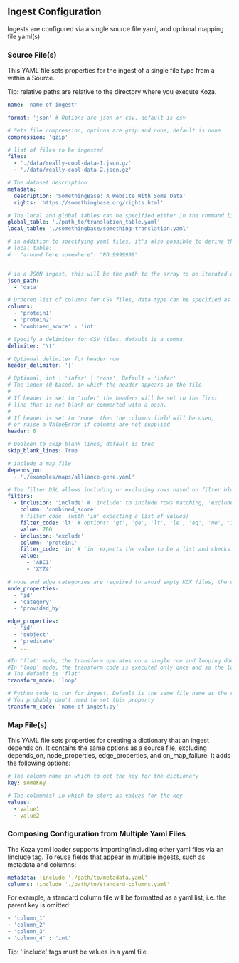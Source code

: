 ## Ingest Configuration

Ingests are configured via a single source file yaml, and optional mapping file yaml(s)

### Source File(s)

This YAML file sets properties for the ingest of a single file type from a within a Source.

Tip: relative paths are relative to the directory where you execute Koza.

```yaml
name: 'name-of-ingest'

format: 'json' # Options are json or csv, default is csv

# Sets file compression, options are gzip and none, default is none
compression: 'gzip'

# list of files to be ingested
files:
  - './data/really-cool-data-1.json.gz'
  - './data/really-cool-data-2.json.gz'

# The dataset description
metadata:
  description: 'SomethingBase: A Website With Some Data'
  rights: 'https://somethingbase.org/rights.html'

# The local and global tables can be specified either in the command line or the config
global_table: './path_to/translation_table.yaml'
local_table: './somethingbase/something-translation.yaml'

# in addition to specifying yaml files, it's also possible to define the tables inline
# local_table: 
#   "around here somewhere": "RO:9999999"


# in a JSON ingest, this will be the path to the array to be iterated over as the input collection
json_path:
  - 'data'

# Ordered list of columns for CSV files, data type can be specified as float, int or str
columns:
  - 'protein1'
  - 'protein2'
  - 'combined_score' : 'int'

# Specify a delimiter for CSV files, default is a comma
delimiter: '\t'

# Optional delimiter for header row
header_delimiter: '|' 

# Optional, int | 'infer' | 'none', Default = 'infer'
# The index (0 based) in which the header appears in the file.
#
# If header is set to 'infer' the headers will be set to the first
# line that is not blank or commented with a hash.
#
# If header is set to 'none' then the columns field will be used,
# or raise a ValueError if columns are not supplied
header: 0

# Boolean to skip blank lines, default is true
skip_blank_lines: True

# include a map file
depends_on:
  - './examples/maps/alliance-gene.yaml'

# The filter DSL allows including or excluding rows based on filter blocks
filters: 
  - inclusion: 'include' # 'include' to include rows matching, 'exclude' to exclude rows that match
    column: 'combined_score'
    # filter_code  (with 'in' expecting a list of values)
    filter_code: 'lt' # options: 'gt', 'ge', 'lt', 'le', 'eq', 'ne', 'in'  
    value: 700
  - inclusion: 'exclude'
    column: 'protein1'
    filter_code: 'in' # 'in' expects the value to be a list and checks that the column value is matched within the list
    value: 
      - 'ABC1'
      - 'XYZ4'

# node and edge categories are required to avoid empty KGX files, the order here isn't important  
node_properties:
  - 'id'
  - 'category'
  - 'provided_by'

edge_properties:
  - 'id'
  - 'subject'
  - 'predicate'
  - ...

#In 'flat' mode, the transform operates on a single row and looping doesn't need to be specified
#In 'loop' mode, the transform code is executed only once and so the loop code that iterates over rows must be contained within the transform code
# The default is 'flat'
transform_mode: 'loop'

# Python code to run for ingest. Default is the same file name as the source_file yaml, but with a .py extension
# You probably don't need to set this property
transform_code: 'name-of-ingest.py'
```

### Map File(s)

This YAML file sets properties for creating a dictionary that an ingest depends on.
It contains the same options as a source file, excluding depends_on, node_properties,
edge_properties, and on_map_failure.  It adds the following options:

```yaml
# The column name in which to get the key for the dictionary
key: someKey

# The column(s) in which to store as values for the key
values:
  - value1
  - value2
```

### Composing Configuration from Multiple Yaml Files

The Koza yaml loader supports importing/including other yaml files via an !include tag.
To reuse fields that appear in multiple ingests, such as metadata and columns:

```yaml
metadata: !include './path/to/metadata.yaml'
columns: !include './path/to/standard-columns.yaml'
```

For example, a standard column file will be formatted as a yaml list, i.e. the parent key is omitted:

```yaml
- 'column_1'
- 'column_2'
- 'column_3'
- 'column_4' : 'int'
```

Tip: '!include' tags must be values in a yaml file
